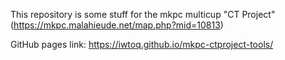 This repository is some stuff for the mkpc multicup "CT Project" (https://mkpc.malahieude.net/map.php?mid=10813)

GitHub pages link: https://iwtoq.github.io/mkpc-ctproject-tools/
